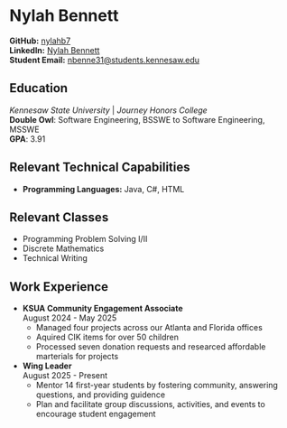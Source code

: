# Nylah Bennett


**GitHub:** [nylahb7](https://github.com/Nylahb7)
<br>**LinkedIn:**  [Nylah Bennett](www.linkedin.com/in/nylah-bennett)
<br>**Student Email:** nbenne31@students.kennesaw.edu


## Education
*Kennesaw State University* | *Journey Honors College*
<br>**Double Owl**: Software Engineering, BSSWE to Software Engineering, MSSWE
<br>**GPA**: 3.91


## Relevant Technical Capabilities
- **Programming Languages:** Java, C#, HTML


## Relevant Classes
 - Programming Problem Solving I/II
 - Discrete Mathematics
 - Technical Writing

## Work Experience
- **KSUA Community Engagement Associate**
<br>August 2024 - May 2025
  - Managed four projects across our Atlanta and Florida offices
  - Aquired CIK items for over 50 children
  - Processed seven donation requests and researced affordable marterials for projects
- **Wing Leader**
<br> August 2025 - Present
  - Mentor 14 first-year students by fostering community, answering questions, and providing guidence
  - Plan and facilitate group discussions, activities, and events to encourage student engagement
